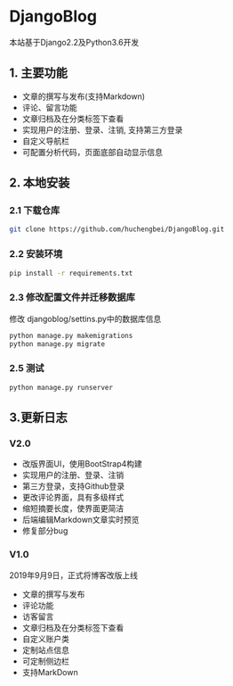 # DjangoBlog
本站基于Django2.2及Python3.6开发

## 1. 主要功能
- 文章的撰写与发布(支持Markdown)
- 评论、留言功能
- 文章归档及在分类标签下查看
- 实现用户的注册、登录、注销, 支持第三方登录
- 自定义导航栏
- 可配置分析代码，页面底部自动显示信息

## 2. 本地安装
### 2.1 下载仓库
```bash
git clone https://github.com/huchengbei/DjangoBlog.git
```
### 2.2 安装环境
```bash
pip install -r requirements.txt
```
### 2.3 修改配置文件并迁移数据库
修改 djangoblog/settins.py中的数据库信息
```bash
python manage.py makemigrations
python manage.py migrate
```
### 2.5 测试
```bash
python manage.py runserver
```

## 3.更新日志
### V2.0

- 改版界面UI，使用BootStrap4构建
- 实现用户的注册、登录、注销
- 第三方登录，支持Github登录
- 更改评论界面，具有多级样式
- 缩短摘要长度，使界面更简洁
- 后端编辑Markdown文章实时预览
- 修复部分bug



### V1.0
2019年9月9日，正式将博客改版上线

- 文章的撰写与发布
- 评论功能
- 访客留言
- 文章归档及在分类标签下查看
- 自定义账户类
- 定制站点信息
- 可定制侧边栏
- 支持MarkDown

